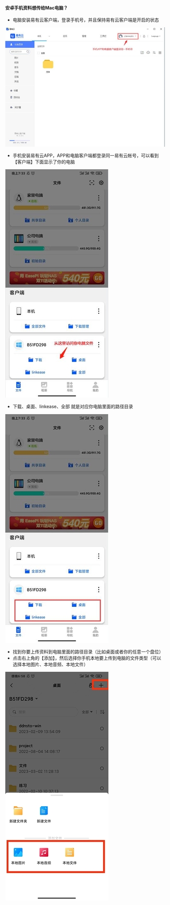 #### 安卓手机资料想传给Mac电脑？
- 电脑安装易有云客户端，登录手机号，并且保持易有云客户端是开启的状态

![image](./image/device/1.jpg)

- 手机安装易有云APP，APP和电脑客户端都登录同一易有云帐号，可以看到【客户端】下面显示了你的电脑

![image](./image/device/2.jpg)

- 下载、桌面、linkease、全部 就是对应你电脑里面的路径目录

![image](./image/device/3.jpg)

- 找到你要上传资料到电脑里面的路径目录（比如桌面或者你的任意一个盘位）
- 点击右上角的【添加】，然后选择你手机本地要上传到电脑的文件类型（可以选择本地图片、本地音频、本地文件）

![image](./image/device/4.jpg)







